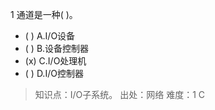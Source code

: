 1
通道是一种( )。
- ( ) A.I/O设备 
- ( ) B.设备控制器 
- (x) C.I/O处理机 
- ( ) D.I/O控制器

> 知识点：I/O子系统。
> 出处：网络
> 难度：1
> C
